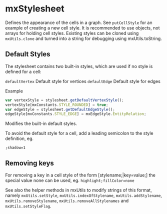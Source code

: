 # mxStylesheet

Defines the appearance of the cells in a graph.  See `putCellStyle` for an example of creating a new cell style. It is recommended to use objects, not arrays for holding cell styles.  Existing styles can be cloned using `mxUtils.clone` and turned into a string for debugging using mxUtils.toString.

## Default Styles

The stylesheet contains two built-in styles, which are used if no style is defined for a cell:

`defaultVertex` Default style for vertices
`defaultEdge` Default style for edges

Example

```js
var vertexStyle = stylesheet.getDefaultVertexStyle();
vertexStyle[mxConstants.STYLE_ROUNDED] = true;
var edgeStyle = stylesheet.getDefaultEdgeStyle();
edgeStyle[mxConstants.STYLE_EDGE] = mxEdgeStyle.EntityRelation;
```

Modifies the built-in default styles.

To avoid the default style for a cell, add a leading semicolon to the style definition, eg.

`;shadow=1`

## Removing keys

For removing a key in a cell style of the form [stylename;|key=value;] the special value none can be used, eg. `highlight;fillColor=none`

See also the helper methods in mxUtils to modify strings of this format, namely `mxUtils.setStyle`, `mxUtils.indexOfStylename`, `mxUtils.addStylename`, `mxUtils.removeStylename`, `mxUtils.removeAllStylenames` and `mxUtils.setStyleFlag`.